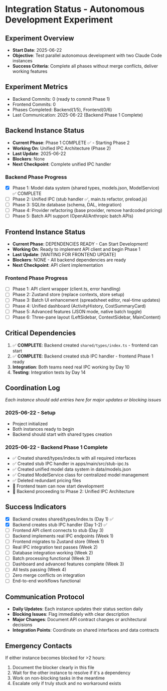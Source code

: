 # Integration Status - Autonomous Development Experiment

## Experiment Overview
- **Start Date**: 2025-06-22
- **Objective**: Test parallel autonomous development with two Claude Code instances
- **Success Criteria**: Complete all phases without merge conflicts, deliver working features

## Experiment Metrics
- Backend Commits: 0 (ready to commit Phase 1)
- Frontend Commits: 0  
- Phases Completed: Backend(1/5), Frontend(0/6)
- Last Communication: 2025-06-22 (Backend Phase 1 Complete)

## Backend Instance Status
- **Current Phase**: Phase 1 COMPLETE ✅ - Starting Phase 2
- **Working On**: Unified IPC Architecture (Phase 2)
- **Last Update**: 2025-06-22
- **Blockers**: None
- **Next Checkpoint**: Complete unified IPC handler

### Backend Phase Progress
- [x] Phase 1: Model data system (shared types, models.json, ModelService) ✅ COMPLETE
- [ ] Phase 2: Unified IPC (stub handler ✅, main.ts refactor, preload.js)
- [ ] Phase 3: SQLite database (schema, DAL, integration)
- [ ] Phase 4: Provider refactoring (base provider, remove hardcoded pricing)
- [ ] Phase 5: Batch API support (OpenAI/Anthropic batch APIs)

## Frontend Instance Status  
- **Current Phase**: DEPENDENCIES READY - Can Start Development!
- **Working On**: Ready to implement API client and begin Phase 1
- **Last Update**: [WAITING FOR FRONTEND UPDATE]
- **Blockers**: NONE - All backend dependencies are ready
- **Next Checkpoint**: API client implementation

### Frontend Phase Progress
- [ ] Phase 1: API client wrapper (client.ts, error handling)
- [ ] Phase 2: Zustand store (replace contexts, store setup)
- [ ] Phase 3: Batch UI enhancement (spreadsheet editor, real-time updates)
- [ ] Phase 4: Unified dashboard (ActivityHistory, CostSummaryCard)
- [ ] Phase 5: Advanced features (JSON mode, native batch toggle)
- [ ] Phase 6: Three-pane layout (LeftSidebar, ContextSidebar, MainContent)

## Critical Dependencies
1. ✅ **COMPLETE**: Backend created `shared/types/index.ts` - frontend can start
2. ✅ **COMPLETE**: Backend created stub IPC handler - frontend Phase 1 ready
3. **Integration**: Both teams need real IPC working by Day 10
4. **Testing**: Integration tests by Day 14

## Coordination Log
*Each instance should add entries here for major updates or blocking issues*

### 2025-06-22 - Setup
- Project initialized
- Both instances ready to begin
- Backend should start with shared types creation

### 2025-06-22 - Backend Phase 1 Complete
- ✅ Created shared/types/index.ts with all required interfaces
- ✅ Created stub IPC handler in apps/main/src/stub-ipc.ts
- ✅ Created unified model data system in data/models.json
- ✅ Created ModelService class for centralized model management
- ✅ Deleted redundant pricing files
- 🚀 Frontend team can now start development
- 🔄 Backend proceeding to Phase 2: Unified IPC Architecture

## Success Indicators
- [x] Backend creates shared/types/index.ts (Day 1) ✅
- [x] Backend creates stub IPC handler (Day 1-2) ✅
- [ ] Frontend API client connects to stub (Day 3)
- [ ] Backend implements real IPC endpoints (Week 1)
- [ ] Frontend migrates to Zustand store (Week 1)
- [ ] Real IPC integration test passes (Week 2)
- [ ] Database integration working (Week 2)
- [ ] Batch processing functional (Week 3)
- [ ] Dashboard and advanced features complete (Week 3)
- [ ] All tests passing (Week 4)
- [ ] Zero merge conflicts on integration
- [ ] End-to-end workflows functional

## Communication Protocol
- **Daily Updates**: Each instance updates their status section daily
- **Blocking Issues**: Flag immediately with clear description
- **Major Changes**: Document API contract changes or architectural decisions
- **Integration Points**: Coordinate on shared interfaces and data contracts

## Emergency Contacts
If either instance becomes blocked for >2 hours:
1. Document the blocker clearly in this file
2. Wait for the other instance to resolve if it's a dependency
3. Work on non-blocking tasks in the meantime
4. Escalate only if truly stuck and no workaround exists